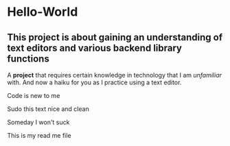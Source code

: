 # Hello-World
## This project is about gaining an understanding of text editors and various backend library functions
A **project** that requires certain knowledge in technology that I am *unfamiliar* with. And now a haiku for you as I practice using a text editor. 
<p> Code is new to me
<p>Sudo this text nice and clean
<p>Someday I won't suck
<p></p>This is my read me file 
